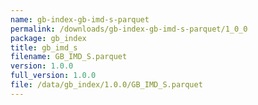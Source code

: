 ```yaml
---
name: gb-index-gb-imd-s-parquet
permalink: /downloads/gb-index-gb-imd-s-parquet/1_0_0
package: gb_index
title: gb_imd_s
filename: GB_IMD_S.parquet
version: 1.0.0
full_version: 1.0.0
file: /data/gb_index/1.0.0/GB_IMD_S.parquet
---
```

